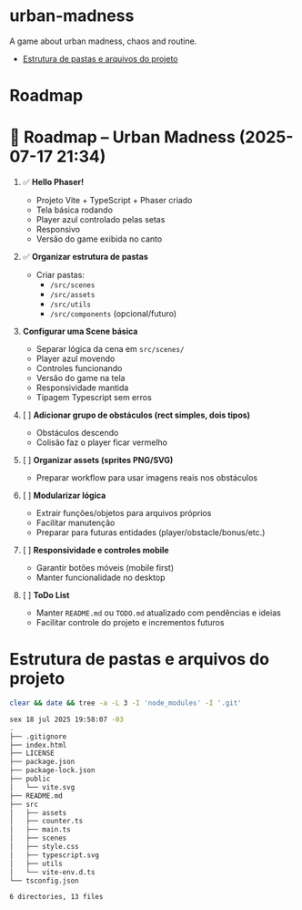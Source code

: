 # urban-madness
A game about urban madness, chaos and routine.

- [Estrutura de pastas e arquivos do projeto](#estrutura-de-pastas-e-arquivos-do-projeto)

# Roadmap

# 📝 Roadmap – Urban Madness (2025-07-17 21:34)

1. ✅ **Hello Phaser!**  
   - Projeto Vite + TypeScript + Phaser criado  
   - Tela básica rodando  
   - Player azul controlado pelas setas  
   - Responsivo  
   - Versão do game exibida no canto

2. ✅ **Organizar estrutura de pastas**  
   - Criar pastas:  
     - `/src/scenes`  
     - `/src/assets`  
     - `/src/utils`  
     - `/src/components` (opcional/futuro)

3. **Configurar uma Scene básica**  
   - Separar lógica da cena em `src/scenes/`  
   - Player azul movendo  
   - Controles funcionando  
   - Versão do game na tela  
   - Responsividade mantida  
   - Tipagem Typescript sem erros

4. [ ] **Adicionar grupo de obstáculos (rect simples, dois tipos)**  
   - Obstáculos descendo  
   - Colisão faz o player ficar vermelho

5. [ ] **Organizar assets (sprites PNG/SVG)**  
   - Preparar workflow para usar imagens reais nos obstáculos

6. [ ] **Modularizar lógica**  
   - Extrair funções/objetos para arquivos próprios  
   - Facilitar manutenção  
   - Preparar para futuras entidades (player/obstacle/bonus/etc.)

7. [ ] **Responsividade e controles mobile**  
   - Garantir botões móveis (mobile first)  
   - Manter funcionalidade no desktop

8. [ ] **ToDo List**  
   - Manter `README.md` ou `TODO.md` atualizado com pendências e ideias  
   - Facilitar controle do projeto e incrementos futuros



# Estrutura de pastas e arquivos do projeto

```sh
clear && date && tree -a -L 3 -I 'node_modules' -I '.git'

sex 18 jul 2025 19:58:07 -03
.
├── .gitignore
├── index.html
├── LICENSE
├── package.json
├── package-lock.json
├── public
│   └── vite.svg
├── README.md
├── src
│   ├── assets
│   ├── counter.ts
│   ├── main.ts
│   ├── scenes
│   ├── style.css
│   ├── typescript.svg
│   ├── utils
│   └── vite-env.d.ts
└── tsconfig.json

6 directories, 13 files

```
